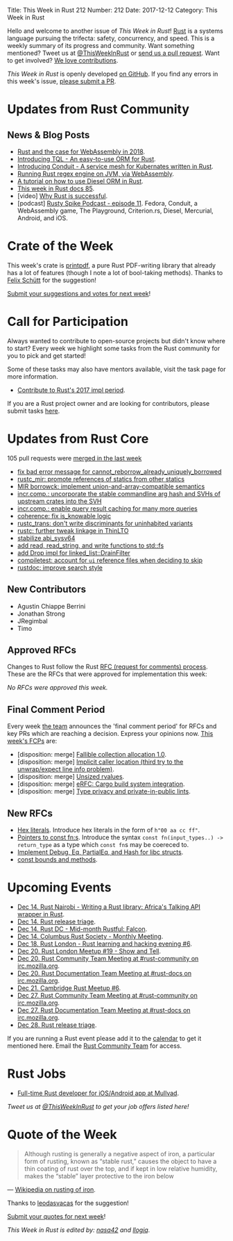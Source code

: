 Title: This Week in Rust 212
Number: 212
Date: 2017-12-12
Category: This Week in Rust

Hello and welcome to another issue of *This Week in Rust*!
[Rust](http://rust-lang.org) is a systems language pursuing the trifecta: safety, concurrency, and speed.
This is a weekly summary of its progress and community.
Want something mentioned? Tweet us at [@ThisWeekInRust](https://twitter.com/ThisWeekInRust) or [send us a pull request](https://github.com/cmr/this-week-in-rust).
Want to get involved? [We love contributions](https://github.com/rust-lang/rust/blob/master/CONTRIBUTING.md).

*This Week in Rust* is openly developed [on GitHub](https://github.com/cmr/this-week-in-rust).
If you find any errors in this week's issue, [please submit a PR](https://github.com/cmr/this-week-in-rust/pulls).

# Updates from Rust Community

## News & Blog Posts

* [Rust and the case for WebAssembly in 2018](https://mgattozzi.com/rust-wasm).
* [Introducing TQL - An easy-to-use ORM for Rust](http://antoyo.ml/tql-easy-orm).
* [Introducing Conduit - A service mesh for Kubernates written in Rust](https://buoyant.io/2017/12/05/introducing-conduit/).
* [Running Rust regex engine on JVM, via WebAssembly](https://github.com/cretz/asmble/tree/master/examples/rust-regex).
* [A tutorial on how to use Diesel ORM in Rust](http://spejss.com/index.php/2017/12/06/how-to-use-diesel-orm-in-rust/).
* [This week in Rust docs 85](https://guillaumegomez.github.io/this-week-in-rust-docs/blog/this-week-in-rust-docs-85).
* [video] [Why Rust is successful](https://www.youtube.com/watch?v=-Tj8Q12DaEQ).
* [podcast] [Rusty Spike Podcast - episode 11](https://rusty-spike.blubrry.net/2017/12/07/episode-11-dec-6-2017/). Fedora, Conduit, a WebAssembly game, The Playground, Criterion.rs, Diesel, Mercurial, Android, and iOS.

# Crate of the Week

This week's crate is [printpdf](https://crates.io/crates/printpdf), a pure Rust PDF-writing library that already has a lot of features (though I note a lot of
bool-taking methods). Thanks to [Felix Schütt](https://users.rust-lang.org/u/sharazam) for the suggestion!

[Submit your suggestions and votes for next week][submit_crate]!

[submit_crate]: https://users.rust-lang.org/t/crate-of-the-week/2704

# Call for Participation

Always wanted to contribute to open-source projects but didn't know where to start?
Every week we highlight some tasks from the Rust community for you to pick and get started!

Some of these tasks may also have mentors available, visit the task page for more information.

* [Contribute to Rust's 2017 impl period](https://www.rustaceans.org/findwork/impl).

If you are a Rust project owner and are looking for contributors, please submit tasks [here][guidelines].

[guidelines]: https://users.rust-lang.org/t/twir-call-for-participation/4821

# Updates from Rust Core

105 pull requests were [merged in the last week][merged]

[merged]: https://github.com/search?q=is%3Apr+org%3Arust-lang+is%3Amerged+merged%3A2017-12-04..2017-12-11

* [fix bad error message for cannot_reborrow_already_uniquely_borrowed](https://github.com/rust-lang/rust/pull/46572)
* [rustc_mir: promote references of statics from other statics](https://github.com/rust-lang/rust/pull/46524)
* [MIR borrowck: implement union-and-array-compatible semantics](https://github.com/rust-lang/rust/pull/46268)
* [incr.comp.: uncorporate the stable commandline arg hash and SVHs of upstream crates into the SVH](https://github.com/rust-lang/rust/pull/46427)
* [incr.comp.: enable query result caching for many more queries](https://github.com/rust-lang/rust/pull/46556)
* [coherence: fix is_knowable logic](https://github.com/rust-lang/rust/pull/46192)
* [rustc_trans: don't write discriminants for uninhabited variants](https://github.com/rust-lang/rust/pull/46521)
* [rustc: further tweak linkage in ThinLTO](https://github.com/rust-lang/rust/pull/46549)
* [stabilize abi_sysv64](https://github.com/rust-lang/rust/pull/46528)
* [add read, read_string, and write functions to std::fs](https://github.com/rust-lang/rust/pull/45837)
* [add Drop impl for linked_list::DrainFilter](https://github.com/rust-lang/rust/pull/46581)
* [compiletest: account for `ui` reference files when deciding to skip](https://github.com/rust-lang/rust/pull/46533)
* [rustdoc: improve search style](https://github.com/rust-lang/rust/pull/46502)

## New Contributors

* Agustin Chiappe Berrini
* Jonathan Strong
* JRegimbal
* Timo

## Approved RFCs

Changes to Rust follow the Rust [RFC (request for comments)
process](https://github.com/rust-lang/rfcs#rust-rfcs). These
are the RFCs that were approved for implementation this week:

*No RFCs were approved this week.*

## Final Comment Period

Every week [the team](https://www.rust-lang.org/team.html) announces the
'final comment period' for RFCs and key PRs which are reaching a
decision. Express your opinions now. [This week's FCPs][fcp] are:

[fcp]: https://github.com/rust-lang/rfcs/labels/final-comment-period

* [disposition: merge] [Fallible collection allocation 1.0](https://github.com/rust-lang/rfcs/pull/2116).
* [disposition: merge] [Implicit caller location (third try to the unwrap/expect line info problem)](https://github.com/rust-lang/rfcs/pull/2091).
* [disposition: merge] [Unsized rvalues](https://github.com/rust-lang/rfcs/pull/1909).
* [disposition: merge] [eRFC: Cargo build system integration](https://github.com/rust-lang/rfcs/pull/2136).
* [disposition: merge] [Type privacy and private-in-public lints](https://github.com/rust-lang/rfcs/pull/2145).

## New RFCs

* [Hex literals](https://github.com/rust-lang/rfcs/pull/2244). Introduce hex literals in the form of `h"00 aa cc ff"`.
* [Pointers to const fn:s](https://github.com/rust-lang/rfcs/pull/2238). Introduce the syntax `const fn(input_types..) -> return_type` as a type which `const fn`s may be coereced to.
* [Implement Debug, Eq, PartialEq, and Hash for libc structs](https://github.com/rust-lang/rfcs/pull/2237).
* [const bounds and methods](https://github.com/rust-lang/rfcs/pull/2237).

# Upcoming Events

* [Dec 14. Rust Nairobi - Writing a Rust library: Africa's Talking API wrapper in Rust](https://www.meetup.com/Rust-Nairobi/events/245535269/).
* [Dec 14. Rust release triage](https://internals.rust-lang.org/t/release-cycle-triage-proposal/3544).
* [Dec 14. Rust DC - Mid-month Rustful: Falcon](https://www.meetup.com/RustDC/events/243672324/).
* [Dec 14. Columbus Rust Society - Monthly Meeting](https://www.meetup.com/columbus-rs/events/czcwhlywqbsb/).
* [Dec 18. Rust London - Rust learning and hacking evening #6](https://www.meetup.com/Rust-London-User-Group/events/245327924/).
* [Dec 20. Rust London Meetup #19 - Show and Tell](https://www.meetup.com/Rust-London-User-Group/events/242846316/).
* [Dec 20. Rust Community Team Meeting at #rust-community on irc.mozilla.org](https://chat.mibbit.com/?server=irc.mozilla.org&channel=%23rust-community).
* [Dec 20. Rust Documentation Team Meeting at #rust-docs on irc.mozilla.org](https://chat.mibbit.com/?server=irc.mozilla.org&channel=%23rust-docs).
* [Dec 21. Cambridge Rust Meetup #6](https://www.meetup.com/Cambridge-Rust-Meetup/events/mgtcwnywqbcc/).
* [Dec 27. Rust Community Team Meeting at #rust-community on irc.mozilla.org](https://chat.mibbit.com/?server=irc.mozilla.org&channel=%23rust-community).
* [Dec 27. Rust Documentation Team Meeting at #rust-docs on irc.mozilla.org](https://chat.mibbit.com/?server=irc.mozilla.org&channel=%23rust-docs).
* [Dec 28. Rust release triage](https://internals.rust-lang.org/t/release-cycle-triage-proposal/3544).

If you are running a Rust event please add it to the [calendar] to get
it mentioned here. Email the [Rust Community Team][community] for access.

[calendar]: https://www.google.com/calendar/embed?src=apd9vmbc22egenmtu5l6c5jbfc%40group.calendar.google.com
[community]: mailto:community-team@rust-lang.org

# Rust Jobs

* [Full-time Rust developer for iOS/Android app at Mullvad](https://mullvad.net/blog/2017/12/5/hiring-full-time-rust-developer-iosandroid-app/).

*Tweet us at [@ThisWeekInRust](https://twitter.com/ThisWeekInRust) to get your job offers listed here!*

# Quote of the Week

> Although rusting is generally a negative aspect of iron, a particular form of rusting, known as “stable rust,” causes the object to have a thin coating of rust over the top, and if kept in low relative humidity, makes the “stable” layer protective to the iron below

— [Wikipedia on rusting of iron](https://en.wikipedia.org/wiki/Rust).

Thanks to [leodasvacas](https://users.rust-lang.org/t/twir-quote-of-the-week/328/473) for the suggestion!

[Submit your quotes for next week][submit]!

[submit]: http://users.rust-lang.org/t/twir-quote-of-the-week/328

*This Week in Rust is edited by: [nasa42](https://github.com/nasa42) and [llogiq](https://github.com/llogiq).*
